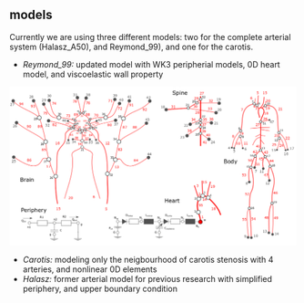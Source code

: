 ## models
Currently we are using three different models: two for the complete arterial system (Halasz_A50), and Reymond_99), and one for the carotis. 

- *Reymond_99:* updated model with WK3 peripherial models, 0D heart model, and viscoelastic wall property

![Alt text](Reymond_99_heart.png?raw=true "Title")

- *Carotis:* modeling only the neigbourhood of carotis stenosis with 4 arteries, and nonlinear 0D elements
- *Halasz:* former arterial model for previous research with simplified periphery, and upper boundary condition